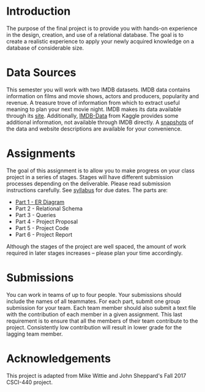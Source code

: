 # Introduction

The purpose of the final project is to provide you with hands-on experience in
the design, creation, and use of a relational database. The goal is to create a
realistic experience to apply your newly acquired knowledge on a database of
considerable size.

# Data Sources

This semester you will work with two IMDB datasets. IMDB data contains
information on films and movie shows, actors and producers, popularity and
revenue. A treasure trove of information from which to extract useful meaning to
plan your next movie night.  IMDB makes its data available through its
[site](https://datasets.imdbws.com/).  Additionally,
[IMDB-Data](https://www.kaggle.com/PromptCloudHQ/imdb-data) from Kaggle
provides some additional information, not available through IMDB directly.
A [snapshots](https://montana.box.com/s/bp87ewwz826vn8puoyg2nzi1clnowdvp)
of the data and website descriptions are available for your convenience.


# Assignments

The goal of this assignment is to allow you to make progress on your class
project in a series of stages. Stages will have different submission processes
depending on the deliverable.  Please read submission instructions carefully.
See [syllabus](../README.md) for due dates.
The parts are:

* [Part 1 - ER Diagram](part01/README.md)
* Part 2 - Relational Schema
* Part 3 - Queries
* Part 4 - Project Proposal
* Part 5 - Project Code
* Part 6 - Project Report

Although the stages of the project are well spaced, the amount of work required
in later stages increases – please plan your time accordingly.

# Submissions

You can work in teams of up to four people.  Your submissions should include the
names of all teammates.  For each part, submit one group submission for
your team.  Each team member should also submit a text file with the
contribution of each member in a given assignment. This last requirement is to
ensure that all the members of their team contribute to the project.
Consistently low contribution will result in lower grade for the lagging team
member.

# Acknowledgements

This project is adapted from Mike Wittie and John Sheppard's Fall 2017 CSCI-440
project.

